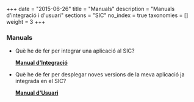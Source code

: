 +++
date        = "2015-06-26"
title       = "Manuals"
description = "Manuals d'integració i d'usuari"
sections    = "SIC"
no_index 	= true
taxonomies  = []
weight 		= 3
+++

### Manuals

* Què he de fer per integrar una aplicació al SIC?

  [**Manual d'Integració**](/related/sic/2.0/manual-integracio.pdf)

* Què he de fer per desplegar noves versions de la meva aplicació ja integrada en el SIC?

  [**Manual d'Usuari**](/related/sic/2.0/manual-usuari.pdf)
